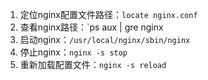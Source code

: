 1. 定位nginx配置文件路径：`locate nginx.conf`
2. 查看nginx路径：`ps aux | gre nginx
3. 启动nginx：`/usr/local/nginx/sbin/nginx`
4. 停止nginx：`nginx -s stop`
5. 重新加载配置文件：`nginx -s reload`